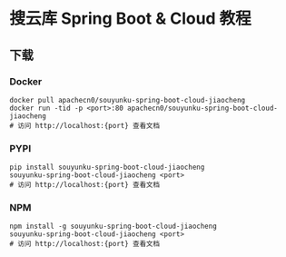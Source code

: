 # 搜云库 Spring Boot & Cloud 教程

## 下载

### Docker

```
docker pull apachecn0/souyunku-spring-boot-cloud-jiaocheng
docker run -tid -p <port>:80 apachecn0/souyunku-spring-boot-cloud-jiaocheng
# 访问 http://localhost:{port} 查看文档
```

### PYPI

```
pip install souyunku-spring-boot-cloud-jiaocheng
souyunku-spring-boot-cloud-jiaocheng <port>
# 访问 http://localhost:{port} 查看文档
```

### NPM

```
npm install -g souyunku-spring-boot-cloud-jiaocheng
souyunku-spring-boot-cloud-jiaocheng <port>
# 访问 http://localhost:{port} 查看文档
```